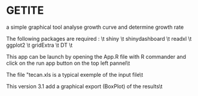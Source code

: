 # GETITE
a simple graphical tool analyse growth curve and determine growth rate

The following packages are required : \t
	shiny \t
  shinydashboard \t
  readxl \t
  ggplot2 \t
  gridExtra \t
  DT \t

This app can be launch by opening the App.R file with R commander and click on the run app button 
on the top left pannel\t

The file "tecan.xls is a typical exemple of the input file\t

This version 3.1 add a graphical export (BoxPlot) of the results\t
